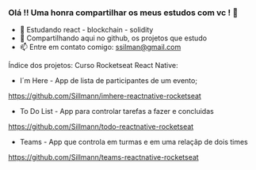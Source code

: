 ### Olá !! Uma honra compartilhar os meus estudos com vc ! 👋

- 🌱 Estudando react - blockchain - solidity
- 👯 Compartilhando aqui no github, os projetos que estudo
- 📫 Entre em contato comigo: ssilman@gmail.com

Índice dos projetos:
Curso Rocketseat React Native:
- I´m Here - App de lista de participantes de um evento;
  
https://github.com/Sillmann/imhere-reactnative-rocketseat


- To Do List - App para controlar tarefas a fazer e concluidas

https://github.com/Sillmann/todo-reactnative-rocketseat


- Teams - App que controla em turmas e em uma relaçãp de dois times

https://github.com/Sillmann/teams-reactnative-rocketseat



<!--
**Sillmann/sillmann** is a ✨ _special_ ✨ repository because its `README.md` (this file) appears on your GitHub profile.

Here are some ideas to get you started:

- 🔭 I’m currently working on ...
- 🌱 I’m currently learning ...
- 👯 I’m looking to collaborate on ...
- 🤔 I’m looking for help with ...
- 💬 Ask me about ...
- 📫 How to reach me: ...
- 😄 Pronouns: ...
- ⚡ Fun fact: ...
-->
